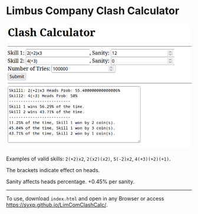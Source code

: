 # Limbus Company Clash Calculator

![Example Usage](https://raw.githubusercontent.com/SyxP/LimComClashCalc/main/Example%20Usage.png)

Examples of valid skills: `2(+2)x2`, `2(x2)(x2)`, `5(-2)x2`, `4(+3)(+2)(+1)`.

The brackets indicate effect on heads.

Sanity affects heads percentage. +0.45% per sanity.

----

To use, download `index.html` and open in any Browser or access https://syxp.github.io/LimComClashCalc/.
